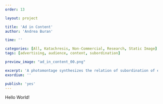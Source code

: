 ```yaml
---
order: 13

layout: project

title: 'Ad in Content'
author: 'Andrea Buran'

time: ''

categories: [All, Katachresis, Non-Commercial, Research, Static Image]
tags: [advertising, audience, content, subordination]

preview_image: "ad_in_content_00.png"

excerpt: 'A photomontage synthesizes the relation of subordination of editorial and news contents to advertising.'
exordium: ''

publish: 'yes'
---
```


Hello World!